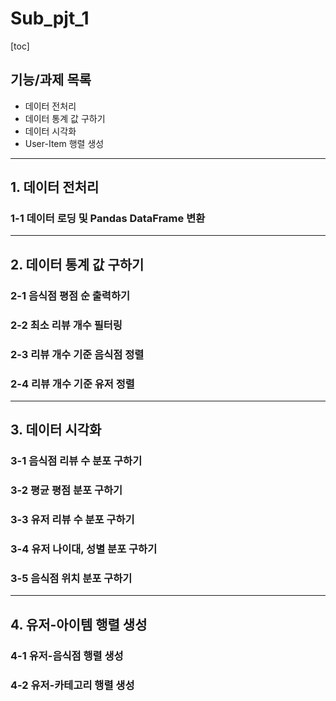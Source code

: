 # Sub_pjt_1

[toc]

## 기능/과제 목록

- 데이터 전처리
- 데이터 통계 값 구하기
- 데이터 시각화
- User-Item 행렬 생성


-----------------------------------------------------------------------------------

## 1. 데이터 전처리

### 1-1 데이터 로딩 및 Pandas DataFrame 변환


-----------------------------------------------------------------------------------

## 2. 데이터 통계 값 구하기

### 2-1 음식점 평점 순 출력하기

### 2-2 최소 리뷰 개수 필터링

### 2-3 리뷰 개수 기준 음식점 정렬

### 2-4 리뷰 개수 기준 유저 정렬


-----------------------------------------------------------------------------------

## 3. 데이터 시각화

### 3-1 음식점 리뷰 수 분포 구하기

### 3-2 평균 평점 분포 구하기

### 3-3 유저 리뷰 수 분포 구하기

### 3-4 유저 나이대, 성별 분포 구하기

### 3-5 음식점 위치 분포 구하기


-----------------------------------------------------------------------------------

## 4. 유저-아이템 행렬 생성

### 4-1 유저-음식점 행렬 생성

### 4-2 유저-카테고리 행렬 생성










